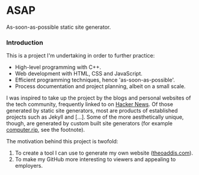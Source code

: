 # ASAP
As-soon-as-possible static site generator.

### Introduction

This is a project I'm undertaking in order to further practice:
 * High-level programming with C++.
 * Web development with HTML, CSS and JavaScript.
 * Efficient programming techniques, hence 'as-soon-as-possible'.
 * Process documentation and project planning, albeit on a small scale.

I was inspired to take up the project by the blogs and personal websites of the tech community, frequently linked to on [Hacker News](https://news.ycombinator.com/news). Of those generated by static site generators, most are products of established projects such as Jekyll and [...]. Some of the more aesthetically unique, though, are generated by custom built site generators (for example [computer.rip](https://computer.rip), see the footnote).

The motivation behind this project is twofold:
 1. To create a tool I can use to generate my own website ([theoaddis.com](https://theoaddis.com)).
 2. To make my GitHub more interesting to viewers and appealing to employers.
